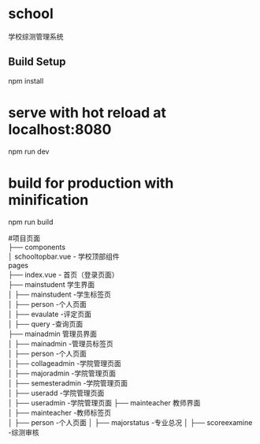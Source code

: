 # school
学校综测管理系统

## Build Setup

npm install

# serve with hot reload at localhost:8080
npm run dev

# build for production with minification
npm run build

#项目页面  
├── components  
│     schooltopbar.vue - 学校顶部组件  
pages   
├── index.vue - 首页（登录页面）  
├── mainstudent 学生界面  
│             ├── mainstudent                -学生标签页  
│             ├── person                     -个人页面  
│             ├── evaulate                   -评定页面  
│             ├── query                      -查询页面   
├── mainadmin 管理员界面  
│             ├── mainadmin                  -管理员标签页  
│             ├── person                     -个人页面         
│             ├── collageadmin               -学院管理页面   
│             ├── majoradmin                 -学院管理页面      
│             ├── semesteradmin              -学院管理页面      
│             ├── useradd                    -学院管理页面      
│             ├── useradmin                  -学院管理页面
├── mainteacher 教师界面   
│              ├── mainteacher                 -教师标签页  
│              ├── person                      -个人页面 
│              ├── majorstatus                  -专业总况
│              ├── scoreexamine                -综测审核                 